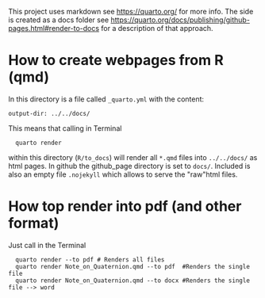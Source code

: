This project uses markdown see https://quarto.org/ for more info. 
The side is created as a docs folder see  https://quarto.org/docs/publishing/github-pages.html#render-to-docs
for a description of that approach. 


# How to create webpages from R (qmd)

In this directory is a file called `_quarto.yml` with the content:

```
output-dir: ../../docs/
```

This means that calling  in Terminal
```
  quarto render 
```
within this directory (`R/to_docs`) will render all `*.qmd` files into `../../docs/` as html pages. 
In github the github_page directory is set to `docs/`. Included is also an empty file `.nojekyll` which allows to serve the "raw"html files.

# How top render into pdf (and other format)
Just call in the Terminal
```
  quarto render --to pdf # Renders all files
  quarto render Note_on_Quaternion.qmd --to pdf  #Renders the single file 
  quarto render Note_on_Quaternion.qmd --to docx #Renders the single file --> word
```

